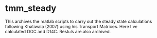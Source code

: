 # tmm_steady
This archives the matlab scripts to carry out the steady state calculations following Khatiwala (2007) using his Transport Matrices. Here I've calculated DOC and D14C. Restuls are also archived.
